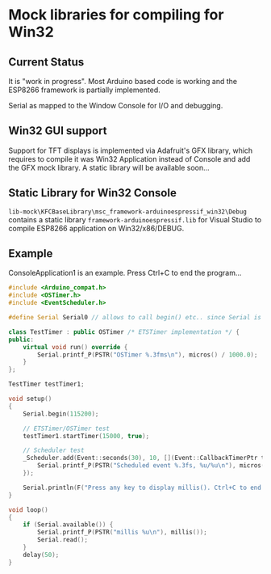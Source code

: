# Mock libraries for compiling for Win32

## Current Status

It is "work in progress". Most Arduino based code is working and the ESP8266 framework is partially implemented.

Serial as mapped to the Window Console for I/O and debugging.

## Win32 GUI support

Support for TFT displays is implemented via Adafruit's GFX library, which requires to compile it was Win32 Application instead of Console and add the GFX mock library. A static library will be available soon...

## Static Library for Win32 Console

`lib-mock\KFCBaseLibrary\msc_framework-arduinoespressif_win32\Debug` contains a static library `framework-arduinoespressif.lib` for Visual Studio to compile ESP8266 application on Win32/x86/DEBUG.

## Example

ConsoleApplication1 is an example. Press Ctrl+C to end the program...

```c++
#include <Arduino_compat.h>
#include <OSTimer.h>
#include <EventScheduler.h>

#define Serial Serial0 // allows to call begin() etc.. since Serial is a Stream object not HardwareSerial, pointing to Serial0

class TestTimer : public OSTimer /* ETSTimer implementation */ {
public:
    virtual void run() override {
        Serial.printf_P(PSTR("OSTimer %.3fms\n"), micros() / 1000.0);
    }
};

TestTimer testTimer1;

void setup()
{
    Serial.begin(115200);

    // ETSTimer/OSTimer test
    testTimer1.startTimer(15000, true);

    // Scheduler test
    _Scheduler.add(Event::seconds(30), 10, [](Event::CallbackTimerPtr timer) {
        Serial.printf_P(PSTR("Scheduled event %.3fs, %u/%u\n"), micros() / 1000000.0, timer->_repeat.getRepeatsLeft() + 1, 10);
    });

    Serial.println(F("Press any key to display millis(). Ctrl+C to end program..."));
}

void loop()
{
    if (Serial.available()) {
        Serial.printf_P(PSTR("millis %u\n"), millis());
        Serial.read();
    }
    delay(50);
}
```
